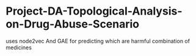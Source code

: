 # Project-DA-Topological-Analysis-on-Drug-Abuse-Scenario
uses node2vec And GAE for predicting which are harmful combination of medicines
